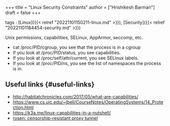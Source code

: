 +++
title = "Linux Security Constraints"
author = ["Hrishikesh Barman"]
draft = false
+++

tags
: [Linux]({{< relref "20221101150211-linux.md" >}}), [Security]({{< relref "20221101184454-security.md" >}})

Unix permissions, capabilities, SELinux, AppArmor, seccomp, etc.

-   cat /proc/PID/cgroup, you see that the process is in a cgroup
-   If you look at /proc/PID/status, you see capabilities.
-   If you look at /proc/self/attr/current, you see SELinux labels.
-   If you look at /proc/PID/ns, you see the list of namespaces the process is in.


## Useful links {#useful-links}

-   <http://habitatchronicles.com/2017/05/what-are-capabilities/>
-   <https://www.cs.uic.edu/~jbell/CourseNotes/OperatingSystems/14_Protection.html>
-   <https://k3a.me/linux-capabilities-in-a-nutshell/>
-   [rosen: censorship-resistant proxy tunnel](https://spacetime.dev/rosen-censorship-resistant-proxy-tunnel)

